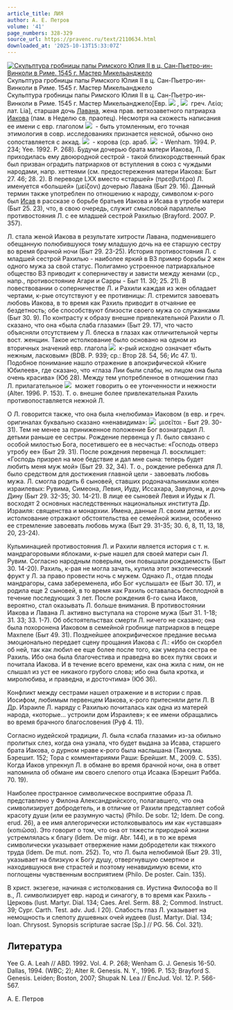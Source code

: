 ```yaml
---
article_title: ЛИЯ
author: А. Е. Петров
volume: '41'
page_numbers: 328-329
source_url: https://pravenc.ru/text/2110634.html
downloaded_at: '2025-10-13T15:33:07Z'
---
```


[![Скульптура гробницы папы Римского Юлия II в ц. Сан-Пьетро-ин-Винколи в Риме. 1545 г. Мастер Микельанджело](https://pravenc.ru/data/2017/02/28/1236677828/i200.jpg "Кликните для увеличения картинки")](https://pravenc.ru/data/2017/02/28/1236677828/i400.jpg)Скульптура гробницы папы Римского Юлия II в ц. Сан-Пьетро-ин-Винколи в Риме. 1545 г. Мастер Микельанджело  
Скульптура гробницы папы Римского Юлия II в ц. Сан-Пьетро-ин-Винколи в Риме. 1545 г. Мастер Микельанджело[Евр. ![](https://pravenc.ru/char/2712331/hal/image.png) , ![](https://pravenc.ru/char/26062/lEx60A/image.png)  греч. Λεία; лат. Lia], старшая дочь [Лавана](https://pravenc.ru/text/Лавана.html), жена прав. ветхозаветного патриарха [Иакова](https://pravenc.ru/text/Иаков.html) (пам. в Неделю св. праотец). Несмотря на схожесть написания ее имени с евр. глаголом ![](https://pravenc.ru/char/26062/lx60h/image.png)  - быть утомленным, его точная этимология в совр. исследованиях признается неясной, обычно оно сопоставляется с аккад. ![](https://pravenc.ru/char/26062/lYtu/image.png)  - корова (ср. араб. ![](https://pravenc.ru/char/26062/lax60Atu/image.png)  - Wenham. 1994. P. 234; Yee. 1992. P. 268). Будучи дочерью брата матери Иакова, Л. приходилась ему двоюродной сестрой - такой близкородственный брак был призван оградить патриархов от вступления в союз с чуждыми народами, напр. хеттеями (см. предостережения матери Иакова: Быт 27. 46; 28. 2). В переводе LXX вместо «старшей» (πρεσβυτέρα) Л. именуется «большей» (μείζονι) дочерью Лавана (Быт 29. 16). Данный термин также употреблен по отношению к народу, символом к-рого был [Исав](https://pravenc.ru/text/Исав.html) в рассказе о борьбе братьев Иакова и Исава в утробе матери (Быт 25. 23), что, в свою очередь, служит смысловой параллелью противостояния Л. с ее младшей сестрой Рахилью (Brayford. 2007. P. 357).

Л. стала женой Иакова в результате хитрости Лавана, подменившего обещанную полюбившуюся тому младшую дочь на ее старшую сестру во время брачной ночи (Быт 29. 23-25). История противостояния Л. с младшей сестрой Рахилью - наиболее яркий в ВЗ пример борьбы 2 жен одного мужа за свой статус. Полигамно устроенное патриархальное общество ВЗ приводит к соперничеству и зависти между женами (ср., напр., противостояние Агари и Сарры - Быт 11. 30; 25. 21). В повествовании о соперничестве Л. и Рахили каждая из жен обладает чертами, к-рые отсутствуют у ее противницы: Л. стремится завоевать любовь Иакова, в то время как Рахиль приводит в отчаяние ее бездетность; обе способствуют близости своего мужа со служанками (Быт 30. 9). По контрасту к образу внешне привлекательной Рахили о Л. сказано, что она «была слаба глазами» (Быт 29. 17), что часто объясняли отсутствием у Л. блеска в глазах как отличительной черты вост. женщин. Такое истолкование было основано на одном из вторичных значений евр. глагола ![](https://pravenc.ru/char/26062/rkk,/image.png)  к-рый исходно означает «быть нежным, ласковым» (BDB. P. 939; ср.: Втор 28. 54, 56; Ис 47. 1). Подобное понимание нашло отражение в апокрифической «Книге Юбилеев», где сказано, что «глаза Лии были слабы, но лицом она была очень красива» (Юб 28). Между тем употребленное в отношении глаз Л. прилагательное ![](https://pravenc.ru/char/26062/rakkVt/image.png)  может говорить о ее утонченности и нежности (Alter. 1996. P. 153). Т. о. внешне более привлекательная Рахиль противопоставляется нежной Л.

О Л. говорится также, что она была «нелюбима» Иаковом (в евр. и греч. оригиналах буквально сказано «ненавидима»: ![](https://pravenc.ru/char/26062/Sx26nUx60A/image.png)  μισεῖται - Быт 29. 30-31). Тем не менее за приниженное положение Бог вознаградил Л. детьми раньше ее сестры. Рождение первенца у Л. было связано с особой милостью Бога, посетившего ее в несчастье: «Господь отверз утробу ее» (Быт 29. 31). После рождения первенца Л. восклицает: «Господь призрел на мое бедствие и дал мне сына: теперь будет любить меня муж мой» (Быт 29. 32, 34). Т. о., рождение ребенка для Л. было средством для достижения главной цели - завоевать любовь мужа. Л. смогла родить 6 сыновей, ставших родоначальниками колен израилевых: Рувима, Симеона, Левия, Иуду, Иссахара, Завулона, и дочь Дину (Быт 29. 32-35; 30. 14-21). В лице ее сыновей Левия и Иуды к Л. восходят 2 основных наследственных национальных института Др. Израиля: священства и монархии. Имена, данные Л. своим детям, и их истолкование отражают обстоятельства ее семейной жизни, особенно ее стремление завоевать любовь мужа (Быт 29. 31-35; 30. 6, 8, 11, 13, 18, 20, 23-24).

Кульминацией противостояния Л. и Рахили является история с т. н. мандрагоровыми яблоками, к-рые нашел для своей матери сын Л. Рувим. Согласно народным поверьям, они повышали рождаемость (Быт 30. 14-20). Рахиль, к-рая не могла зачать, купила этот экзотический фрукт у Л. за право провести ночь с мужем. Однако Л., отдав плоды мандрагоры, сама забеременела, ибо Бог «услышал» ее (Быт 30. 17), и родила еще 2 сыновей, в то время как Рахиль оставалась бесплодной в течение последующих 3 лет. После рождения 6-го сына Иаков, вероятно, стал оказывать Л. больше внимания. В противостоянии Иакова и Лавана Л. активно выступала на стороне мужа (Быт 31. 1-18; 31. 33; 33. 1-7). Об обстоятельствах смерти Л. ничего не сказано; она была похоронена Иаковом в семейной гробнице патриархов в пещере Махпеле (Быт 49. 31). Позднейшее апокрифическое предание весьма эмоционально передает сцену прощания Иакова с Л.: «Ибо он скорбел об ней, так как любил ее еще более после того, как умерла сестра ее Рахиль. Ибо она была благочестива и праведна во всех путях своих и почитала Иакова. И в течение всего времени, как она жила с ним, он не слышал из уст ее никакого грубого слова; ибо она была кротка, и миролюбива, и праведна, и досточтима» (Юб 36).

Конфликт между сестрами нашел отражение и в истории с прав. Иосифом, любимым первенцем Иакова, к-рого притесняли дети Л. В Др. Израиле Л. наряду с Рахилью почиталась как одна из матерей народа, «которые… устроили дом Израилев»; к ее имени обращались во время брачного благословения (Руф 4. 11).

Согласно иудейской традиции, Л. была «слаба глазами» из-за обильно пролитых слез, когда она узнала, что будет выдана за Исава, старшего брата Иакова, о дурном нраве к-рого была наслышана (Танхума. Бэрешит. 152; Тора с комментариями Раши: Брейшит. М., 2009. С. 535). Когда Иаков упрекнул Л. в обмане во время брачной ночи, она в ответ напомнила об обмане им своего слепого отца Исаака (Бэрешит Рабба. 70. 19).

Наиболее пространное символическое восприятие образа Л. представлено у Филона Александрийского, полагавшего, что она символизирует добродетель, и в отличие от Рахили представляет собой красоту души (или ее разумную часть) (Philo. De sobr. 12; Idem. De cong. erud. 26), а ее имя аллегорически истолковывалось им как «уставшая» (κοπιῶσα). Это говорит о том, что она от тяжести природной жизни устремлялась к благу (Idem. De migr. Abr. 144), и в то же время символически указывает отвержение нами добродетели как тяжкого труда (Idem. De mut. nom. 252). То, что Л. была нелюбимой (Быт 29. 31), указывает на близкую к Богу душу, отвергнувшую смертное и находившуюся вне страстей и поэтому ненавидимую всеми, кто поглощены чувственным восприятием (Philo. De poster. Cain. 135).

В христ. экзегезе, начиная с истолкования св. Иустина Философа во II в., Л. символизирует евр. народ и синагогу, в то время как Рахиль - Церковь (Iust. Martyr. Dial. 134; Caes. Arel. Serm. 88. 2; Commod. Instruct. 39; Cypr. Carth. Test. adv. Jud. I 20). Слабость глаз Л. указывает на немощность и слепоту душевных очей иудеев (Iust. Martyr. Dial. 134; Ioan. Chrysost. Synopsis scripturae sacrae [Sp.] // PG. 56. Col. 321).

## Литература

Yee G. A. Leah // ABD. 1992. Vol. 4. P. 268; 
Wenham G. J. Genesis 16-50. Dallas, 1994. (WBC; 2); Alter R. Genesis. N. Y., 1996. P. 153; Brayford S. Genesis. Leiden; Boston, 2007; Shupak N. Lea // EncJud. Vol. 12. P. 566-567.

А. Е. Петров

